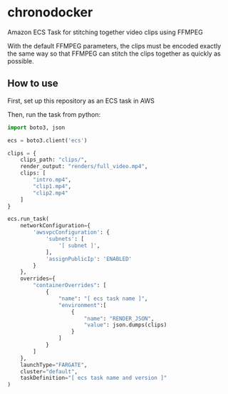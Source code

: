 # chronodocker

Amazon ECS Task for stitching together video clips using FFMPEG

With the default FFMPEG parameters, the clips must be encoded exactly the same way so that FFMPEG can stitch the clips together as quickly as possible.



## How to use

First, set up this repository as an ECS task in AWS

Then, run the task from python:

```python
import boto3, json

ecs = boto3.client('ecs')

clips = {
    clips_path: "clips/",
    render_output: "renders/full_video.mp4",
    clips: [
        "intro.mp4",
        "clip1.mp4",
        "clip2.mp4"
    ]
}

ecs.run_task(
    networkConfiguration={
        'awsvpcConfiguration': {
            'subnets': [
                '[ subnet ]',
            ],
            'assignPublicIp': 'ENABLED'
        }
    },
    overrides={
        "containerOverrides": [
            {
                "name": "[ ecs task name ]",
                "environment":[
                    {
                        "name": "RENDER_JSON",
                        "value": json.dumps(clips)
                    }
                ]
            }
        ]
    },
    launchType="FARGATE",
    cluster="default",
    taskDefinition="[ ecs task name and version ]"
)
```
